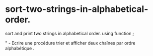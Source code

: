 # sort-two-strings-in-alphabetical-order.
sort and print two strings in alphabetical order. using function ;


" - Ecrire une procédure 
trier et afficher deux chaînes par ordre alphabétique .
